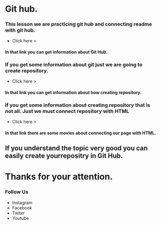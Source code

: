 # Git hub.
### This lesson we are practicing git hub and connecting readme with git hub.
- Click here >
#### In that link you can get information about <b>Git Hub</b>.
### If you get some information about git just we are going to create repository.
- Click here >
#### In that link you can get information about how creating repository.
### If you get some information about creating repository that is not all. Just we must connect repository with HTML
- Click here >
#### In that link there are some movies about connecting our page with HTML.
## If you understand the topic very good you can easily create yourrepositry in Git Hub.
# Thanks for your attention.
### Follow Us
* Instagram
* Facebook
* Twiter
* Youtube
